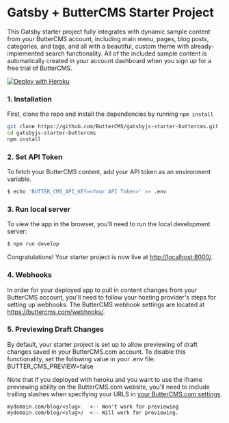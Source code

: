 # Gatsby + ButterCMS Starter Project

This Gatsby starter project fully integrates with dynamic sample content from your ButterCMS account, including main menu, pages, blog posts, categories, and tags, and all with a beautiful, custom theme with already-implemented search functionality. All of the included sample content is automatically created in your account dashboard when you sign up for a free trial of ButterCMS.

[![Deploy with Heroku](https://www.herokucdn.com/deploy/button.svg)](https://heroku.com/deploy?template=https://github.com/ButterCMS/gatsbyjs-starter-buttercms&env%5BBUTTER_CMS_API_KEY%5D=check%20https://buttercms.com/settings)

### 1. Installation

First, clone the repo and install the dependencies by running `npm install`

```bash
git clone https://github.com/ButterCMS/gatsbyjs-starter-buttercms.git
cd gatsbyjs-starter-buttercms
npm install
```

### 2. Set API Token

To fetch your ButterCMS content, add your API token as an environment variable.

```bash
$ echo 'BUTTER_CMS_API_KEY=<Your API Token>' >> .env
```

### 3. Run local server

To view the app in the browser, you'll need to run the local development server:

```bash
$ npm run develop
```

Congratulations! Your starter project is now live at [http://localhost:8000/](http://localhost:8000/).

### 4. Webhooks

In order for your deployed app to pull in content changes from your ButterCMS account, you'll need to follow your hosting provider's steps for setting up webhooks. The ButterCMS webhook settings are located at https://buttercms.com/webhooks/. 

### 5. Previewing Draft Changes

By default, your starter project is set up to allow previewing of draft changes saved in your ButterCMS.com account. To disable this functionality, set the following value in your .env file: BUTTER_CMS_PREVIEW=false

Note that if you deployed with heroku and you want to use the iframe previewing ability on the ButterCMS.com website, you'll need to include trailing slashes when specifying your URLS in
[your ButterCMS.com settings](https://buttercms.com/settings/previews).

```
mydomain.com/blog/<slug>   <-- Won't work for previewing
mydomain.com/blog/<slug>/  <-- Will work for previewing.
```

